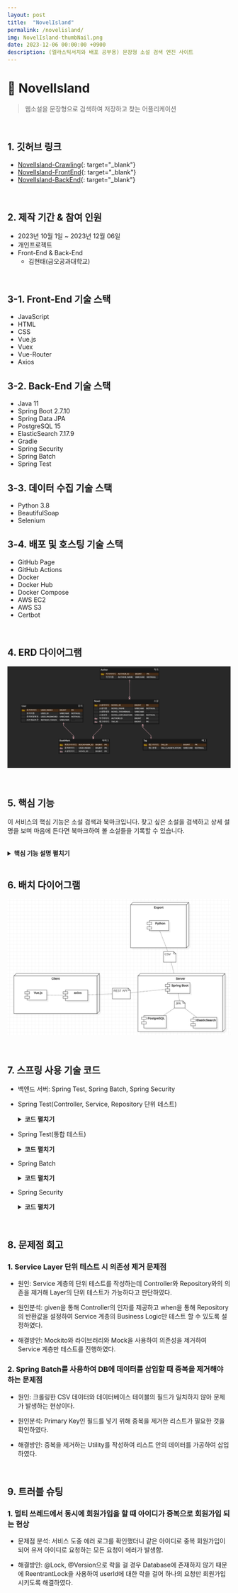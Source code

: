 ```yaml
---
layout: post
title:  "NovelIsland"
permalink: /novelisland/
img: NovelIsland-thumbNail.png
date: 2023-12-06 00:00:00 +0900
description: (엘라스틱서치와 배포 공부용) 문장형 소설 검색 엔진 사이트
---
```


# :pushpin: NovelIsland
> 웹소설을 문장형으로 검색하여 저장하고 찾는 어플리케이션

<br>

## 1. 깃허브 링크
- [NovelIsland-Crawling](https://github.com/kimgusxo/NovelIsland-Crawling){: target="_blank"}
- [NovelIsland-FrontEnd](https://github.com/kimgusxo/NovelIsland-FrontEnd){: target="_blank"}
- [NovelIsland-BackEnd](https://github.com/kimgusxo/NovelIsland-BackEnd){: target="_blank"}

<br>

## 2. 제작 기간 & 참여 인원
- 2023년 10월 1일 ~ 2023년 12월 06일
- 개인프로젝트
- Front-End & Back-End
  - 김현태(금오공과대학교)

<br>

## 3-1. Front-End 기술 스택
- JavaScript
- HTML
- CSS
- Vue.js
- Vuex
- Vue-Router
- Axios

## 3-2. Back-End 기술 스택
- Java 11
- Spring Boot 2.7.10
- Spring Data JPA
- PostgreSQL 15
- ElasticSearch 7.17.9
- Gradle
- Spring Security
- Spring Batch
- Spring Test

## 3-3. 데이터 수집 기술 스택
- Python 3.8
- BeautifulSoap
- Selenium

## 3-4. 배포 및 호스팅 기술 스택
- GitHub Page
- GitHub Actions
- Docker
- Docker Hub
- Docker Compose
- AWS EC2
- AWS S3
- Certbot

<br>

## 4. ERD 다이어그램
![ERD Diagram](../assets/img/NovelIsland-ERDDiagram.png)

<br>

## 5. 핵심 기능
이 서비스의 핵심 기능은 소설 검색과 북마크입니다.
찾고 싶은 소설을 검색하고 상세 설명을 보며 마음에 든다면 북마크하여 볼 소설들을 기록할 수 있습니다.

<br>

<details>
<summary><b>핵심 기능 설명 펼치기</b></summary>
<div markdown="1">

## 5-1. 소설 검색
<details>

<summary>
  <b>소설 검색 보기</b>
</summary>
		
<div markdown="1">
		
![NovelSearch](../assets/img/NovelIsland-NovelSearch.png)
		
</div>
</details>

## 5-2. 작가 검색

<details>

<summary>
  <b>작가 검색 보기</b>
</summary>

<div markdown="1">

![AuthorSearch](../assets/img/NovelIsland-AuthorSearch.png)

</div>
</details>

## 5-3. 장르 검색

<details>

<summary>
  <b>장르 검색 보기</b>
</summary>

<div markdown="1">

![GenreSearch](../assets/img/NovelIsland-GenreSearch.png)

</div>
</details>

## 5-4. 북마크 관리

<details>

<summary>
  <b>북마크 관리 보기</b>
</summary>

<div markdown="1">

![Bookmark1](../assets/img/NovelIsland-Bookmark1.png)
![Bookmark2](../assets/img/NovelIsland-Bookmark2.png)

</div>
</details>

## 5-5. 북마크 등록

<details>

<summary>
  <b>북마크 등록 보기</b>
</summary>

<div markdown="1">

![BookmarkRegistration1](../assets/img/NovelIsland-BookmarkRegistration1.png)
![BookmarkRegistration1](../assets/img/NovelIsland-BookmarkRegistration2.png)
</div>
</details>

## 5-6. 북마크 해제

<details>

<summary>
  <b>코드 펼치기</b>
</summary>

<div markdown="1">

![BookmarkClear1](../assets/img/NovelIsland-BookmarkClear1.png)
![BookmarkClear2](../assets/img/NovelIsland-BookmarkClear2.png)

</div>
</details>

## 5-7. 문장형 소설 검색

<details>

<summary>
  <b>문장형 소설 검색 보기</b>
</summary>

<div markdown="1">

![SentenceSearch1](../assets/img/NovelIsland-SentenceSearch1.png)
![SentenceSearch2](../assets/img/NovelIsland-SentenceSearch2.png)

</div>
</details>

## 5-8. 소설 상세정보

<details>

<summary>
  <b>소설 상세정보 보기</b>
</summary>

<div markdown="1">

![NovelDescription](../assets/img/NovelIsland-NovelDescription.png)

</div>
</details>

## 5-9. 웹소설 데이터 크롤링

<details>

<summary>
  <b>데이터 크롤링 보기</b>
</summary>

<div markdown="1">



</div>
</details>

</div>
</details>

<br>

## 6. 배치 다이어그램
![BatchDiagram](../assets/img/NovelIsland-BatchDiagram.png)

<br>

## 7. 스프링 사용 기술 코드
- 백엔드 서버: Spring Test, Spring Batch, Spring Security
- Spring Test(Controller, Service, Repository 단위 테스트)
  <details>

  <summary>
  <b>코드 펼치기</b>
  </summary>

  <div markdown="1">



  </div>
  </details>
- Spring Test(통합 테스트)
  <details>

  <summary>
    <b>코드 펼치기</b>
  </summary>

  <div markdown="1">



  </div>
  </details>

- Spring Batch
  <details>

  <summary>
    <b>코드 펼치기</b>
  </summary>

  <div markdown="1">



  </div>
  </details>

- Spring Security
  <details>

  <summary>
    <b>코드 펼치기</b>
  </summary>

  <div markdown="1">



  </div>
  </details>

<br>

## 8. 문제점 회고
### 1. Service Layer 단위 테스트 시 의존성 제거 문제점
- 원인: Service 계층의 단위 테스트를 작성하는데 Controller와 Repository와의 의존을 제거해 Layer의 단위 테스트가 가능하다고 판단하였다.

- 원인분석: given을 통해 Controller의 인자를 제공하고 when을 통해 Repository의 반환값을 설정하여 Service 계층의 Business Logic만 테스트 할 수 있도록 설정하였다.

- 해결방안: Mockito와 라이브러리와 Mock을 사용하여 의존성을 제거하여 Service 계층만 테스트를 진행하였다.

### 2. Spring Batch를 사용하여 DB에 데이터를 삽입할 때 중복을 제거해야 하는 문제점
- 원인: 크롤링한 CSV 데이터와 데이터베이스 테이블의 필드가 일치하지 않아 문제가 발생하는 현상이다.

- 원인분석: Primary Key인 필드를 넣기 위해 중복을 제거한 리스트가 필요한 것을 확인하였다.

- 해결방안: 중복을 제거하는 Utility를 작성하여 리스트 안의 데이터를 가공하여 삽입하였다.

<br>

## 9. 트러블 슈팅
### 1. 멀티 쓰레드에서 동시에 회원가입을 할 때 아이디가 중복으로 회원가입 되는 현상
- 문제점 분석: 서비스 도중 에러 로그를 확인했더니 같은 아이디로 중복 회원가입이 되어 유저 아이디로 요청하는 모든 요청이 에러가 발생함.

- 해결방안:  @Lock, @Version으로 락을 걸 경우 Database에 존재하지 않기 때문에 ReentrantLock을 사용하여 userId에 대한 락을 걸어 하나의 요청만 회원가입 시키도록 해결하였다.